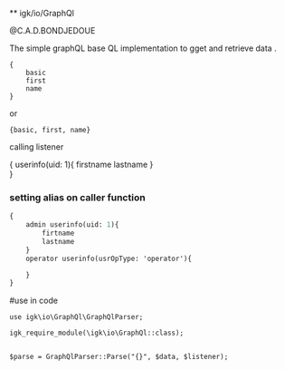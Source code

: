 ** igk/io/GraphQl
 
@C.A.D.BONDJEDOUE

The simple graphQL base QL implementation to gget and retrieve data . 


```
{
    basic
    first
    name
}
```
or 
```
{basic, first, name}
```

calling listener 

{
    userinfo(uid: 1){
        firstname
        lastname
    }    
}

### setting alias on caller function 
```graphql
{
    admin userinfo(uid: 1){
        firtname
        lastname
    }
    operator userinfo(usrOpType: 'operator'){

    }
}
```

#use in code 

```'PHP'
use igk\io\GraphQl\GraphQlParser;

igk_require_module(\igk\io\GraphQl::class);


$parse = GraphQlParser::Parse("{}", $data, $listener);


```